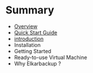 # Summary

* [Overview](overview.md)
* [Quick Start Guide](quick-start-guide.md)
* [introduction](README.md)
* Installation
* Getting Started
* Ready-to-use Virtual Machine
* Why Elkarbackup ?

